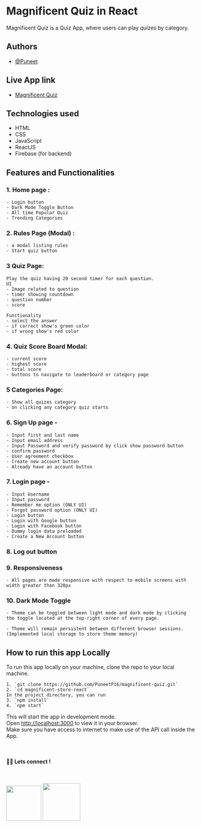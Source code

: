 # Magnificent Quiz in React

Magnificent Quiz is a Quiz App, where users can play quizes by category.

## Authors

- [@Puneet](https://github.com/PuneetP16)

## Live App link

- [Magnificent Quiz](https://magnificent-quiz.netlify.app/)

## Technologies used

- HTML
- CSS
- JavaScript
- ReactJS
- Firebase (for backend)
## Features and Functionalities

### 1. Home page :

    - Login button
    - Dark Mode Toggle Button
    - All time Popular Quiz
    - Trending Categories

### 2. Rules Page (Modal) :

    - a modal listing rules 
    - Start quiz button
### 3 Quiz Page:

    Play the quiz having 20 second timer for each question.
    UI 
    - Image related to question
    - timer showing countdown
    - question number
    - score

    Functionality
    - select the answer
    - if correct show's green color
    - if wrong show's red color

### 4. Quiz Score Board Modal:

    - current score
    - highest score
    - total score
    - buttons to navigate to leaderboard or category page

### 5 Categories Page:
    - Show all quizes category
    - on clicking any category quiz starts

### 6. Sign Up page -

    - Input first and last name
    - Input email address
    - Input Password and verify password by click show password button
    - confirm password
    - User agreement checkbox
    - Create new account button
    - Already have an account button

### 7. Login page -

    - Input Username
    - Input password
    - Remember me option (ONLY UI)
    - Forgot password option (ONLY UI)
    - Login button
    - Login with Google button
    - Login with Facebook button
    - Dummy login data preloaded
    - Create a New Account button

### 8. Log out button

### 9. Responsiveness

    - All pages are made responsive with respect to mobile screens with width greater than 320px

### 10. Dark Mode Toggle

    - Theme can be toggled between light mode and dark mode by clicking the toggle located at the top-right corner of every page.

    - Theme will remain persistent between different browser sessions. (Implemented local storage to store theme memory)

## **How to run this app Locally**

To run this app locally on your machine, clone the repo to your local machine.

    1. `git clone https://github.com/PuneetP16/magnificent-quiz.git`
    2. `cd magnificent-store-react`
    In the project directory, you can run
    3. `npm install`
    4. `npm start`

This will start the app in development mode.\
Open [http://localhost:3000](http://localhost:3000) to view it in your browser.\
Make sure you have access to internet to make use of the API call inside the App.

<br>

#### 👨‍💻 Lets connect !

<br>

<a href="https://twitter.com/Puneet16_/"><img src="https://img.shields.io/badge/Twitter-1DA1F2?style=for-the-badge&logo=twitter&logoColor=white" width="93px"/></a>
<a href="https://www.linkedin.com/in/Puneet16/"><img src="https://img.shields.io/badge/LinkedIn-0077B5?style=for-the-badge&logo=linkedin&logoColor=white" width="100px"/></a>
